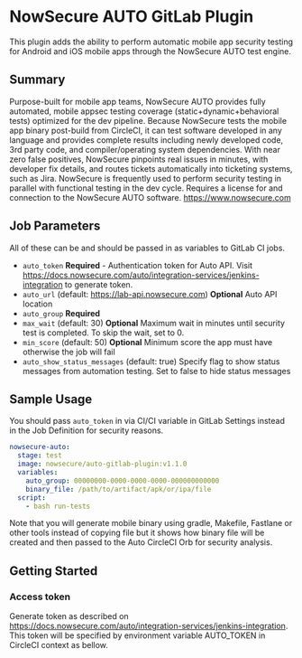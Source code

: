 # NowSecure AUTO GitLab Plugin

This plugin adds the ability to perform automatic mobile app security testing for Android and iOS mobile apps through the NowSecure AUTO test engine.

## Summary

Purpose-built for mobile app teams, NowSecure AUTO provides fully automated, mobile appsec testing coverage (static+dynamic+behavioral tests) optimized for the dev pipeline. Because NowSecure tests the mobile app binary post-build from CircleCI, it can test software developed in any language and provides complete results including newly developed code, 3rd party code, and compiler/operating system dependencies. With near zero false positives, NowSecure pinpoints real issues in minutes, with developer fix details, and routes tickets automatically into ticketing systems, such as Jira. NowSecure is frequently used to perform security testing in parallel with functional testing in the dev cycle. Requires a license for and connection to the NowSecure AUTO software.
 https://www.nowsecure.com

## Job Parameters

All of these can be and should be passed in as variables to GitLab CI jobs.

- `auto_token` **Required** - Authentication token for Auto API. Visit https://docs.nowsecure.com/auto/integration-services/jenkins-integration to generate token.
- `auto_url` (default: https://lab-api.nowsecure.com) **Optional** Auto API location
- `auto_group` **Required** 
- `max_wait` (default: 30) **Optional** Maximum wait in minutes until security test is completed. To skip the wait, set to 0.
- `min_score` (default: 50) **Optional** Minimum score the app must have otherwise the job will fail
- `auto_show_status_messages` (default: true) Specify flag to show status messages from automation testing. Set to false to hide status messages

## Sample Usage

You should pass `auto_token` in via CI/CI variable in GitLab Settings instead in the Job Definition for security reasons.

```yaml
nowsecure-auto:
  stage: test
  image: nowsecure/auto-gitlab-plugin:v1.1.0
  variables:
    auto_group: 00000000-0000-0000-0000-000000000000
    binary_file: /path/to/artifact/apk/or/ipa/file
  script:
    - bash run-tests
```

Note that you will generate mobile binary using gradle, Makefile, Fastlane or other tools instead of copying file but it shows how binary file will be created and then passed to the Auto CircleCI Orb for security analysis.

## Getting Started

### Access token

Generate token as described on https://docs.nowsecure.com/auto/integration-services/jenkins-integration. This token will be specified by environment variable AUTO_TOKEN in CircleCI context as bellow.

